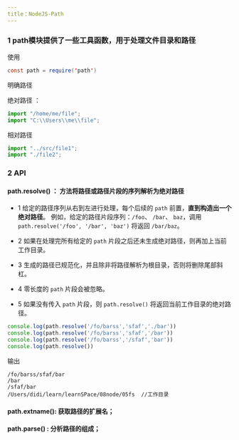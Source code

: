 ```yaml
---
title：NodeJS-Path
---
```


### 1 path模块提供了一些工具函数，用于处理文件目录和路径

使用	

```java	
const path = require('path')
```

明确路径

绝对路径 ：

```javascript
import "/home/me/file";
import "C:\\Users\\me\\file";
```

相对路径

```javascript
import "../src/file1";
import "./file2";
```

### 2 API

#### path.resolve() ： 方法将路径或路径片段的序列解析为绝对路径

* 1 给定的路径序列从右到左进行处理，每个后续的 `path` 前置，**直到构造出一个绝对路径**。 例如，给定的路径片段序列：`/foo`、 `/bar`、 `baz`，调用 `path.resolve('/foo', '/bar', 'baz')` 将返回 `/bar/baz`。

* 2 如果在处理完所有给定的 `path` 片段之后还未生成绝对路径，则再加上当前工作目录。

* 3 生成的路径已规范化，并且除非将路径解析为根目录，否则将删除尾部斜杠。

* 4 零长度的 `path` 片段会被忽略。

* 5 如果没有传入 `path` 片段，则 `path.resolve()` 将返回当前工作目录的绝对路径。

```javascript
console.log(path.resolve('/fo/barss','sfaf','./bar'))
console.log(path.resolve('/fo/barss','sfaf','/bar'))
console.log(path.resolve('/fo/barss','/sfaf','bar'))
console.log(path.resolve())
```

输出

```
/fo/barss/sfaf/bar
/bar
/sfaf/bar
/Users/didi/learn/learnSPace/08node/05fs  //工作目录
```



#### path.extname(): 获取路径的扩展名；

#### path.parse() : 分析路径的组成；

